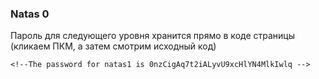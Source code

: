 ### Natas 0
Пароль для следующего уровня хранится прямо в коде страницы (кликаем ПКМ, а затем смотрим исходный код)  

```
<!--The password for natas1 is 0nzCigAq7t2iALyvU9xcHlYN4MlkIwlq -->
```